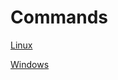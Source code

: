 # Commands

[Linux](%F0%9F%90%A7%20Linux/%21index.md)

[Windows](%F0%9F%AA%9F%20Windows/%21index.md)